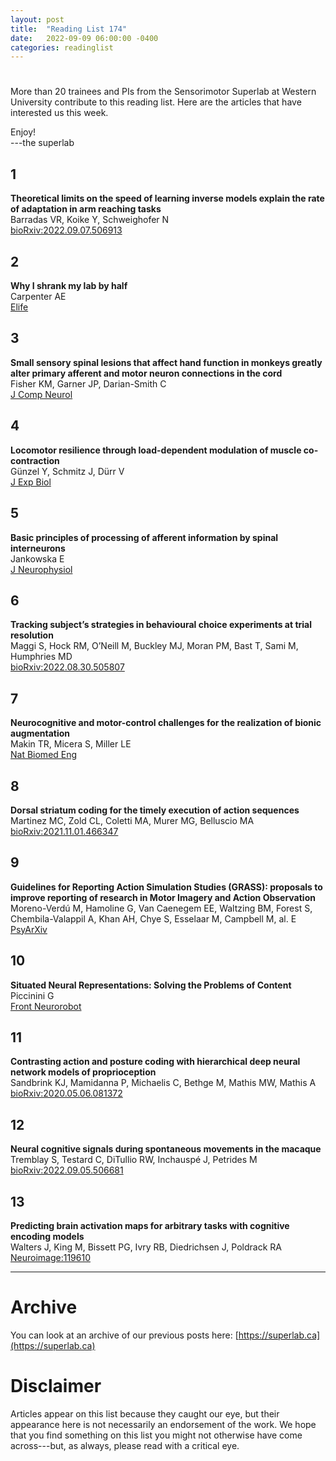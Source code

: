 ```yaml
---
layout: post
title:  "Reading List 174"
date:   2022-09-09 06:00:00 -0400
categories: readinglist
---
```


# 

More than 20 trainees and PIs from the Sensorimotor Superlab at Western University contribute to this reading list. Here are the articles that have interested us this week.

Enjoy!  
---the superlab

## 1
**Theoretical limits on the speed of learning inverse models explain the rate of adaptation in arm reaching tasks**  
Barradas VR, Koike Y, Schweighofer N  
[bioRxiv:2022.09.07.506913](https://www.biorxiv.org/content/10.1101/2022.09.07.506913v1)

## 2
**Why I shrank my lab by half**  
Carpenter AE  
[Elife](https://elifesciences.org/articles/82831)

## 3
**Small sensory spinal lesions that affect hand function in monkeys greatly alter primary afferent and motor neuron connections in the cord**  
Fisher KM, Garner JP, Darian-Smith C  
[J Comp Neurol](https://dx.doi.org/10.1002/cne.25395)

## 4
**Locomotor resilience through load-dependent modulation of muscle co-contraction**  
Günzel Y, Schmitz J, Dürr V  
[J Exp Biol](https://journals.biologists.com/jeb/article/doi/10.1242/jeb.244361/276472/Locomotor-resilience-through-load-dependent)

## 5
**Basic principles of processing of afferent information by spinal interneurons**  
Jankowska E  
[J Neurophysiol](https://dx.doi.org/10.1152/jn.00344.2022)

## 6
**Tracking subject’s strategies in behavioural choice experiments at trial resolution**  
Maggi S, Hock RM, O’Neill M, Buckley MJ, Moran PM, Bast T, Sami M, Humphries MD  
[bioRxiv:2022.08.30.505807](https://www.biorxiv.org/content/10.1101/2022.08.30.505807v2)

## 7
**Neurocognitive and motor-control challenges for the realization of bionic augmentation**  
Makin TR, Micera S, Miller LE  
[Nat Biomed Eng](https://dx.doi.org/10.1038/s41551-022-00930-1)

## 8
**Dorsal striatum coding for the timely execution of action sequences**  
Martinez MC, Zold CL, Coletti MA, Murer MG, Belluscio MA  
[bioRxiv:2021.11.01.466347](https://www.biorxiv.org/content/10.1101/2021.11.01.466347v2)

## 9
**Guidelines for Reporting Action Simulation Studies (GRASS): proposals to improve reporting of research in Motor Imagery and Action Observation**  
Moreno-Verdú M, Hamoline G, Van Caenegem EE, Waltzing BM, Forest S, Chembila-Valappil A, Khan AH, Chye S, Esselaar M, Campbell M, al. E  
[PsyArXiv](https://psyarxiv.com/9vywr)

## 10
**Situated Neural Representations: Solving the Problems of Content**  
Piccinini G  
[Front Neurorobot](https://dx.doi.org/10.3389/fnbot.2022.846979)

## 11
**Contrasting action and posture coding with hierarchical deep neural network models of proprioception**  
Sandbrink KJ, Mamidanna P, Michaelis C, Bethge M, Mathis MW, Mathis A  
[bioRxiv:2020.05.06.081372](https://www.biorxiv.org/content/10.1101/2020.05.06.081372v3)

## 12
**Neural cognitive signals during spontaneous movements in the macaque**  
Tremblay S, Testard C, DiTullio RW, Inchauspé J, Petrides M  
[bioRxiv:2022.09.05.506681](https://www.biorxiv.org/content/10.1101/2022.09.05.506681v1)

## 13
**Predicting brain activation maps for arbitrary tasks with cognitive encoding models**  
Walters J, King M, Bissett PG, Ivry RB, Diedrichsen J, Poldrack RA  
[Neuroimage:119610](https://dx.doi.org/10.1016/j.neuroimage.2022.119610)


---
# Archive
You can look at an archive of our previous posts here: [https://superlab.ca](https://superlab.ca)


# Disclaimer
Articles appear on this list because they caught our eye, but their appearance here is not necessarily an endorsement of the work. We hope that you find something on this list you might not otherwise have come across---but, as always, please read with a critical eye.

